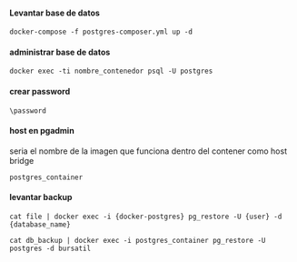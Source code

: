 #### Levantar base de datos

```shell
docker-compose -f postgres-composer.yml up -d
```

#### administrar base de datos

```shell
docker exec -ti nombre_contenedor psql -U postgres
```

#### crear password

```psql
\password
```

#### host en pgadmin

seria el nombre de la imagen que funciona dentro del contener como host bridge

```
postgres_container
```

#### levantar backup

```shell
cat file | docker exec -i {docker-postgres} pg_restore -U {user} -d {database_name}
```

```shell
cat db_backup | docker exec -i postgres_container pg_restore -U postgres -d bursatil
```

